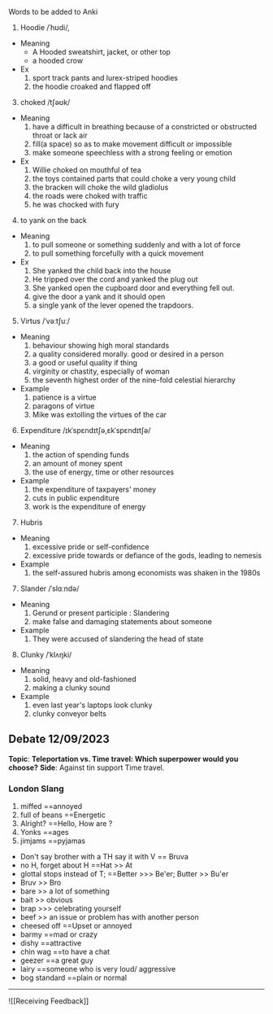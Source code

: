 
Words to be added to Anki
1. Hoodie /ˈhʊdi/,
- Meaning
	- A Hooded sweatshirt, jacket, or other top
	- a hooded crow
- Ex
	1. sport track pants and lurex-striped hoodies
	2. the hoodie croaked and flapped off
3. choked /tʃəʊk/
- Meaning
	1. have a difficult in breathing because of a constricted or obstructed throat or lack air
	2. fill(a space) so as to make movement difficult or impossible
	3. make someone speechless with a strong feeling or emotion
- Ex
	1. Willie choked on mouthful of tea
	2. the toys contained parts that could choke a very young child
	3. the bracken will choke the wild gladiolus
	4. the roads were choked with traffic
	5. he was chocked with fury
4. to yank on the back
- Meaning
	1. to pull someone or something suddenly and with a lot of force
	2. to pull something forcefully with a quick movement
- Ex
	1. She yanked the child back into the house
	2. He tripped over the cord and yanked the plug out
	3. She yanked open the cupboard door and everything fell out.
	4. give the door  a yank and it should open
	5. a single yank of the lever opened the trapdoors.
5. Virtus /ˈvəːtʃuː/
- Meaning
	1. behaviour showing high moral standards
	2. a quality considered morally. good or desired in a person
	3. a good or useful quality if thing
	4. virginity or chastity, especially of woman
	5. the seventh highest order of the nine-fold celestial hierarchy
- Example
	1. patience is a virtue
	2. paragons of virtue
	3. Mike was extolling the virtues of the car
6. Expenditure /ɪkˈspɛndɪtʃə,ɛkˈspɛndɪtʃə/
- Meaning
	1. the action of spending funds
	2. an amount of money spent
	3. the use of energy, time or other resources
- Example
	1. the expenditure of taxpayers' money
	2. cuts in public expenditure
	3. work is the expenditure of energy
7. Hubris
- Meaning
	1. excessive pride or self-confidence
	2. excessive pride towards or defiance of the gods, leading to nemesis
- Example
	1. the self-assured hubris among economists was shaken in the 1980s
7. Slander /ˈslɑːndə/
- Meaning
	1. Gerund or present participle : Slandering
	2. make false and damaging statements about someone
- Example
	1. They were accused of slandering the head of state
8. Clunky /ˈklʌŋki/
- Meaning
	1. solid, heavy and old-fashioned
	2. making a clunky sound
- Example
	1. even last year's laptops look clunky
	2. clunky conveyor belts
## Debate 12/09/2023

**Topic**: **Teleportation vs. Time travel: Which superpower would you choose?** 
**Side**: Against tin support Time travel.

### London Slang
1. miffed ==annoyed
2. full of beans ==Energetic
3. Alright? ==Hello, How are ?
4. Yonks ==ages
5. jimjams ==pyjamas

- Don't say brother with a TH say it with V == Bruva
- no H, forget about H ==Hat  >> At 
- glottal stops instead of T; ==Better >>> Be'er; Butter >> Bu'er
- Bruv >> Bro
- bare >> a lot of something
- bait >> obvious
- brap >>> celebrating yourself
- beef >> an issue or problem has with another person
- cheesed off ==Upset or annoyed
- barmy ==mad or crazy
- dishy ==attractive
- chin wag ==to have a chat
- geezer ==a great guy
- lairy ==someone who is very loud/ aggressive
-  bog standard ==plain or normal

---

![[Receiving Feedback]]